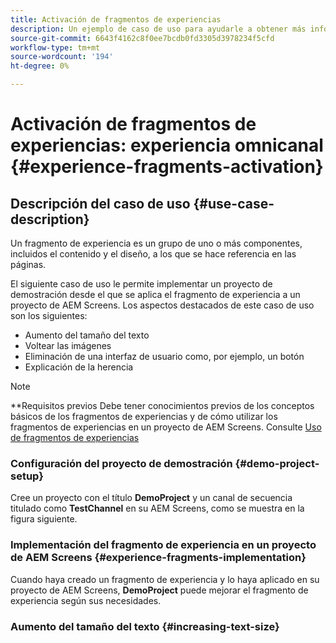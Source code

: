 ```yaml
---
title: Activación de fragmentos de experiencias
description: Un ejemplo de caso de uso para ayudarle a obtener más información sobre la activación de fragmentos de experiencias en relación con AEM Screens.
source-git-commit: 6643f4162c8f0ee7bcdb0fd3305d3978234f5cfd
workflow-type: tm+mt
source-wordcount: '194'
ht-degree: 0%

---
```



# Activación de fragmentos de experiencias: experiencia omnicanal {#experience-fragments-activation}

## Descripción del caso de uso {#use-case-description}

Un fragmento de experiencia es un grupo de uno o más componentes, incluidos el contenido y el diseño, a los que se hace referencia en las páginas.

El siguiente caso de uso le permite implementar un proyecto de demostración desde el que se aplica el fragmento de experiencia a un proyecto de AEM Screens. Los aspectos destacados de este caso de uso son los siguientes:

* Aumento del tamaño del texto
* Voltear las imágenes
* Eliminación de una interfaz de usuario como, por ejemplo, un botón
* Explicación de la herencia

>[!NOTE]
>**Requisitos previos
>Debe tener conocimientos previos de los conceptos básicos de los fragmentos de experiencias y de cómo utilizar los fragmentos de experiencias en un proyecto de AEM Screens. Consulte [Uso de fragmentos de experiencias](/help/user-guide/experience-fragments-in-screens.md)

### Configuración del proyecto de demostración {#demo-project-setup}

Cree un proyecto con el título **DemoProject** y un canal de secuencia titulado como **TestChannel** en su AEM Screens, como se muestra en la figura siguiente.

### Implementación del fragmento de experiencia en un proyecto de AEM Screens {#experience-fragments-implementation}

Cuando haya creado un fragmento de experiencia y lo haya aplicado en su proyecto de AEM Screens, **DemoProject** puede mejorar el fragmento de experiencia según sus necesidades.

### Aumento del tamaño del texto {#increasing-text-size}






